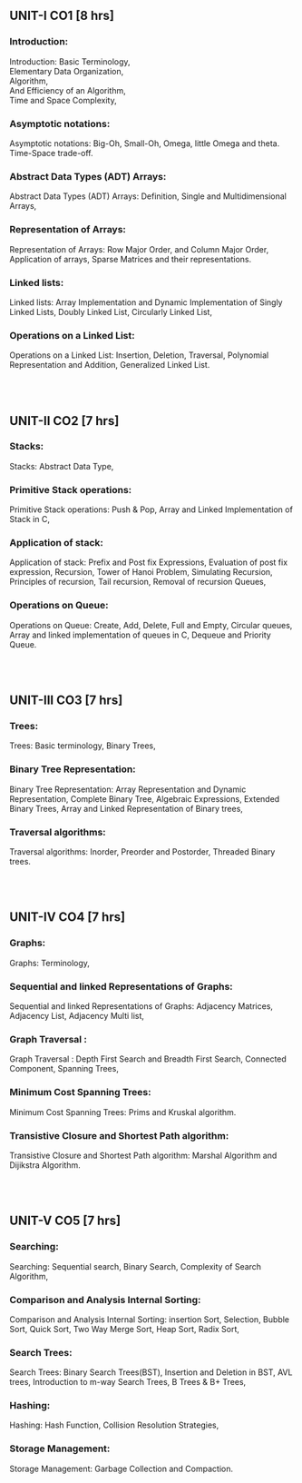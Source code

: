 ## UNIT-I CO1 [8 hrs]

### Introduction:

Introduction: Basic Terminology,  
Elementary Data Organization,  
Algorithm,  
And Efficiency of an Algorithm,  
Time and Space Complexity,

### Asymptotic notations:

Asymptotic notations: Big-Oh,
Small-Oh,
Omega,
little Omega and theta.
Time-Space trade-off.

### Abstract Data Types (ADT) Arrays:

Abstract Data Types (ADT) Arrays: Definition,
Single and Multidimensional Arrays,

### Representation of Arrays:

Representation of Arrays: Row Major Order,
and Column Major Order,
Application of arrays,
Sparse Matrices and their representations.

### Linked lists:

Linked lists: Array Implementation and Dynamic Implementation of Singly Linked Lists,
Doubly Linked List,
Circularly Linked List,

### Operations on a Linked List:

Operations on a Linked List: Insertion,
Deletion,
Traversal,
Polynomial Representation and Addition,
Generalized Linked List.

<br>
<br>

## UNIT-II CO2 [7 hrs]

### Stacks:

Stacks: Abstract Data Type,

### Primitive Stack operations:

Primitive Stack operations: Push & Pop,
Array and Linked Implementation of Stack in C,

### Application of stack:

Application of stack: Prefix and Post fix Expressions,
Evaluation of post fix expression,
Recursion,
Tower of Hanoi Problem,
Simulating Recursion,
Principles of recursion,
Tail recursion,
Removal of recursion Queues,

### Operations on Queue:

Operations on Queue: Create,
Add,
Delete,
Full and Empty,
Circular queues,
Array and linked implementation of queues in C,
Dequeue and Priority Queue.

<br>
<br>

## UNIT-III CO3 [7 hrs]

### Trees:

Trees: Basic terminology,
Binary Trees,

### Binary Tree Representation:

Binary Tree Representation: Array Representation and Dynamic Representation,
Complete Binary Tree,
Algebraic Expressions,
Extended Binary Trees,
Array and Linked Representation of Binary trees,

### Traversal algorithms:

Traversal algorithms: Inorder,
Preorder and Postorder,
Threaded Binary trees.

<br>
<br>

## UNIT-IV CO4 [7 hrs]

### Graphs:

Graphs: Terminology,

### Sequential and linked Representations of Graphs:

Sequential and linked Representations of Graphs: Adjacency Matrices,
Adjacency List,
Adjacency Multi list,

### Graph Traversal :

Graph Traversal : Depth First Search and Breadth First Search,
Connected Component,
Spanning Trees,

### Minimum Cost Spanning Trees:

Minimum Cost Spanning Trees: Prims and Kruskal algorithm.

### Transistive Closure and Shortest Path algorithm:

Transistive Closure and Shortest Path algorithm: Marshal Algorithm and Dijikstra Algorithm.

<br>
<br>

## UNIT-V CO5 [7 hrs]

### Searching:

Searching: Sequential search,
Binary Search,
Complexity of Search Algorithm,

### Comparison and Analysis Internal Sorting:

Comparison and Analysis Internal Sorting: insertion Sort,
Selection,
Bubble Sort,
Quick Sort,
Two Way Merge Sort,
Heap Sort,
Radix Sort,

### Search Trees:

Search Trees: Binary Search Trees(BST),
Insertion and Deletion in BST,
AVL trees,
Introduction to m-way Search Trees,
B Trees & B+ Trees,

### Hashing:

Hashing: Hash Function,
Collision Resolution Strategies,

### Storage Management:

Storage Management: Garbage Collection and Compaction.
